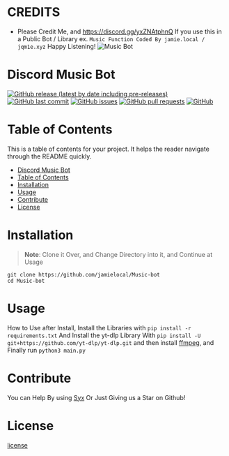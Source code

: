 # CREDITS
- Please Credit Me, and https://discord.gg/yxZNAtphnQ If you use this in a Public Bot / Library
  ex. ```Music Function Coded By jamie.local / jqm1e.xyz```
  Happy Listening!
![Music Bot](https://iili.io/dwqWHSS.png)

# Discord Music Bot

[![GitHub release (latest by date including pre-releases)](https://img.shields.io/github/v/release/jamielocal/Music-Bot?include_prereleases)](https://img.shields.io/github/v/release/jamielocal/Music-Bot?include_prereleases)
[![GitHub last commit](https://img.shields.io/github/last-commit/jamielocal/Music-Bot)](https://img.shields.io/github/last-commit/jamielocal/Music-Bot)
[![GitHub issues](https://img.shields.io/github/issues-raw/jamielocal/Music-Bot)](https://img.shields.io/github/issues-raw/jamielocal/Music-Bot)
[![GitHub pull requests](https://img.shields.io/github/issues-pr/jamielocal/Music-Bot)](https://img.shields.io/github/issues-pr/jamielocal/Music-Bot)
[![GitHub](https://img.shields.io/github/license/jamielocal/Music-Bot)](https://img.shields.io/github/license/jamielocal/Music-Bot)


# Table of Contents

This is a table of contents for your project. It helps the reader navigate through the README quickly.
- [Discord Music Bot](#https://github.com/jamielocal/Music-Bot)
- [Table of Contents](#table-of-contents)
- [Installation](#installation)
- [Usage](#usage)
- [Contribute](#contribute)
- [License](#license)


# Installation

> **Note**: 
Clone it Over, and Change Directory into it, and Continue at Usage

```shell
git clone https://github.com/jamielocal/Music-bot
cd Music-bot

```


# Usage

How to Use after Install, Install the Libraries with ```pip install -r requirements.txt```
And Install the yt-dlp Library With ```pip install -U git+https://github.com/yt-dlp/yt-dlp.git```
and then install [ffmpeg](https://www.hostinger.com/tutorials/how-to-install-ffmpeg), and Finally run ```python3 main.py```


# Contribute

You can Help By using [Syx](https://dsc.gg/syxsupport) Or Just Giving us a Star on Github!


# License



[license](./LICENSE)


